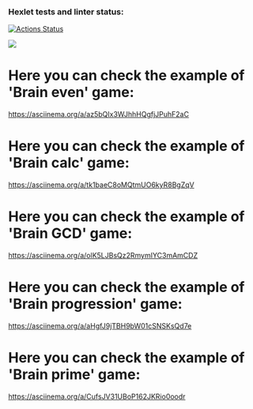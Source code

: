 ### Hexlet tests and linter status:

[![Actions Status](https://github.com/d-mansurov/frontend-project-44/workflows/hexlet-check/badge.svg)](https://github.com/d-mansurov/frontend-project-44/actions)

<a href="https://codeclimate.com/github/d-mansurov/frontend-project-44/maintainability"><img src="https://api.codeclimate.com/v1/badges/fde77469554dbff88668/maintainability" /></a>

# Here you can check the example of 'Brain even' game:

https://asciinema.org/a/az5bQIx3WJhhHQgfjJPuhF2aC

# Here you can check the example of 'Brain calc' game:

https://asciinema.org/a/tk1baeC8oMQtmUO6kyR8BgZqV

# Here you can check the example of 'Brain GCD' game:

https://asciinema.org/a/olK5LJBsQz2RmymIYC3mAmCDZ

# Here you can check the example of 'Brain progression' game:

https://asciinema.org/a/aHgfJ9jTBH9bW01cSNSKsQd7e

# Here you can check the example of 'Brain prime' game:

https://asciinema.org/a/CufsJV31UBoP162JKRio0oodr
